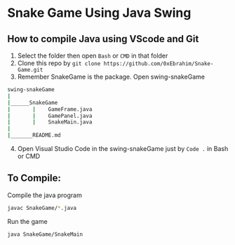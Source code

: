 # Snake Game Using Java Swing

## How to compile Java using VScode and Git
1. Select the folder then open `Bash` or `CMD` in that folder
2. Clone this repo by `git clone https://github.com/0xEbrahim/Snake-Game.git`
3. Remember SnakeGame is the package. Open swing-snakeGame

```bash
swing-snakeGame
|
|______SnakeGame
|       |    GameFrame.java
|       |    GamePanel.java
|       |    SnakeMain.java
|
|_______README.md
```

4. Open Visual Studio Code in the swing-snakeGame just by `Code .` in Bash or CMD
## To Compile:

Compile the java program
```bash
javac SnakeGame/*.java
```
Run the game
```bash
java SnakeGame/SnakeMain
```

